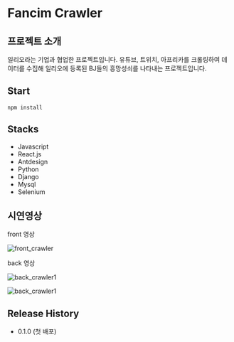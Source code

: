 # Fancim Crawler

## 프로젝트 소개

일리오라는 기업과 협업한 프로젝트입니다. 유튜브, 트위치, 아프리카를 크롤링하여 데이터를 수집해 일리오에 등록된 BJ들의 흥망성쇠를 나타내는 프로젝트입니다.

## Start

```
npm install
```

## Stacks

- Javascript
- React.js
- Antdesign
- Python
- Django
- Mysql
- Selenium

## 시연영상

front 영상

![front_crawler](https://media.giphy.com/media/MCiPUYrXKP8nHfiiV2/giphy.gif)

back 영상

![back_crawler1](https://media.giphy.com/media/MCiPUYrXKP8nHfiiV2/giphy.gif)

![back_crawler1](https://media.giphy.com/media/JohI8SjDfRtcgsEFEQ/giphy.gif)

## Release History

- 0.1.0 (첫 배포)
